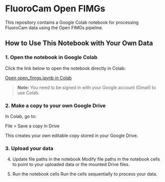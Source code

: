 # FluoroCam Open FIMGs

This repository contains a Google Colab notebook for processing FluoroCam data using the Open FIMGs pipeline.

## How to Use This Notebook with Your Own Data

### 1. Open the notebook in Google Colab

Click the link below to open the notebook directly in Colab:

[Open open_fimgs.ipynb in Colab](https://colab.research.google.com/github/NPEC-NL/FluoroCam-Open-FIMGs/blob/main/open_fimgs.ipynb)

> **Note:** You need to be signed in with your Google account (Gmail) to use Colab.

### 2. Make a copy to your own Google Drive

In Colab, go to:

File > Save a copy in Drive


This creates your own editable copy stored in your Google Drive.

### 3. Upload your data

4. Update file paths in the notebook
Modify file paths in the notebook cells to point to your uploaded data or the mounted Drive files.

5. Run the notebook cells
Run the cells sequentially to process your data.
